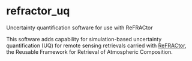 # refractor_uq
Uncertainty quantification software for use with ReFRACtor

This software adds capability for simulation-based uncertainty quantification (UQ) for remote sensing retrievals carried with [ReFRACtor](https://refractor.github.io/documentation/), the Reusable Framework for Retrieval of Atmospheric Composition.

